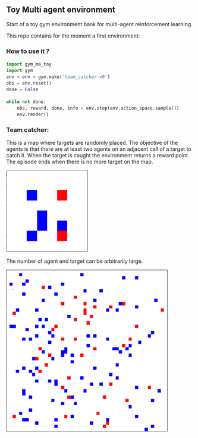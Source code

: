 ## Toy Multi agent environment

Start of a toy gym environment bank for multi-agent reinforcement learning.

This repo contains for the moment a first environment:


### How to use it ?

```python
import gym_ma_toy
import gym
env = env = gym.make('team_catcher-v0')
obs = env.reset()
done = False

while not done:
    obs, reward, done, info = env.step(env.action_space.sample())
    env.render()
```

### Team catcher:

This is a map where targets are randomly placed.
    The objective of the agents is that there are at least two agents on an adjacent cell of a target to catch it.
    When the target is caught the environment returns a reward point.
    The episode ends when there is no more target on the map.

![Alt Text](team_catcher_gif.gif)


The number of agent and target can be arbitrarily large.


![Alt Text](team_catcher_gif_big.gif)
